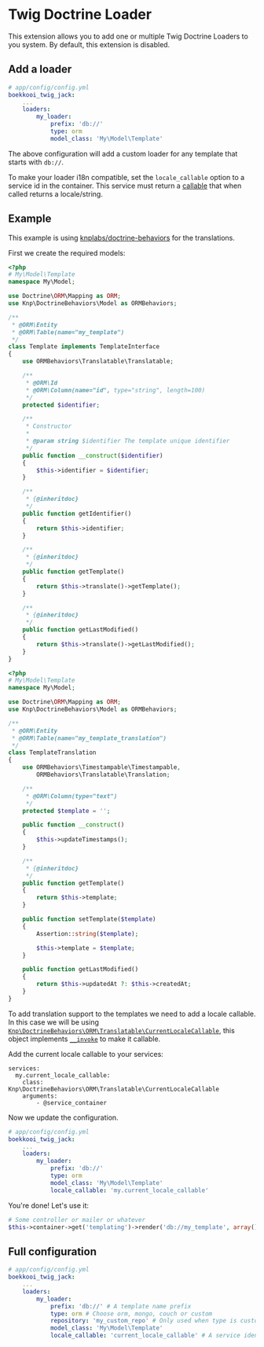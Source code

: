 Twig Doctrine Loader
=============
This extension allows you to add one or multiple Twig Doctrine Loaders to you system.
By default, this extension is disabled.

Add a loader
-------------
```YAML
# app/config/config.yml
boekkooi_twig_jack:
    ...
    loaders:
        my_loader:
            prefix: 'db://'
            type: orm
            model_class: 'My\Model\Template'
```
The above configuration will add a custom loader for any template that starts with `db://`.

To make your loader i18n compatible, set the `locale_callable` option to a service id in the container.
This service must return a [callable](http://php.net/manual/en/language.types.callable.php) that when called returns a locale/string.

Example
-------------
This example is using [knplabs/doctrine-behaviors](https://packagist.org/packages/knplabs/doctrine-behaviors) for the translations.

First we create the required models:
```PHP
<?php
# My\Model\Template
namespace My\Model;

use Doctrine\ORM\Mapping as ORM;
use Knp\DoctrineBehaviors\Model as ORMBehaviors;

/**
 * @ORM\Entity
 * @ORM\Table(name="my_template")
 */
class Template implements TemplateInterface
{
    use ORMBehaviors\Translatable\Translatable;

    /**
     * @ORM\Id
     * @ORM\Column(name="id", type="string", length=100)
     */
    protected $identifier;

    /**
     * Constructor
     *
     * @param string $identifier The template unique identifier
     */
    public function __construct($identifier)
    {
        $this->identifier = $identifier;
    }

    /**
     * {@inheritdoc}
     */
    public function getIdentifier()
    {
        return $this->identifier;
    }

    /**
     * {@inheritdoc}
     */
    public function getTemplate()
    {
        return $this->translate()->getTemplate();
    }

    /**
     * {@inheritdoc}
     */
    public function getLastModified()
    {
        return $this->translate()->getLastModified();
    }
}
```

```PHP
<?php
# My\Model\Template
namespace My\Model;

use Doctrine\ORM\Mapping as ORM;
use Knp\DoctrineBehaviors\Model as ORMBehaviors;

/**
 * @ORM\Entity
 * @ORM\Table(name="my_template_translation")
 */
class TemplateTranslation
{
    use ORMBehaviors\Timestampable\Timestampable,
        ORMBehaviors\Translatable\Translation;

    /**
     * @ORM\Column(type="text")
     */
    protected $template = '';

    public function __construct()
    {
        $this->updateTimestamps();
    }

    /**
     * {@inheritdoc}
     */
    public function getTemplate()
    {
        return $this->template;
    }

    public function setTemplate($template)
    {
        Assertion::string($template);

        $this->template = $template;
    }

    public function getLastModified()
    {
        return $this->updatedAt ?: $this->createdAt;
    }
}
```

To add translation support to the templates we need to add a locale callable. 
In this case we will be using [`Knp\DoctrineBehaviors\ORM\Translatable\CurrentLocaleCallable`](https://github.com/KnpLabs/DoctrineBehaviors/blob/master/src/Knp/DoctrineBehaviors/ORM/Translatable/CurrentLocaleCallable.php), this object implements [`__invoke`](http://php.net/manual/en/language.oop5.magic.php#object.invoke) to make it callable.

Add the current locale callable to your services:
```
services:
  my.current_locale_callable:
    class: Knp\DoctrineBehaviors\ORM\Translatable\CurrentLocaleCallable
    arguments:
        - @service_container
```

Now we update the configuration.
```YAML
# app/config/config.yml
boekkooi_twig_jack:
    ...
    loaders:
        my_loader:
            prefix: 'db://'
            type: orm
            model_class: 'My\Model\Template'
            locale_callable: 'my.current_locale_callable'
```

You're done! Let's use it:

```PHP
# Some controller or mailer or whatever
$this->container->get('templating')->render('db://my_template', array());
```

Full configuration
-------------
```YAML
# app/config/config.yml
boekkooi_twig_jack:
    ...
    loaders:
        my_loader:
            prefix: 'db://' # A template name prefix
            type: orm # Choose orm, mongo, couch or custom
            repository: 'my_custom_repo' # Only used when type is custom
            model_class: 'My\Model\Template'
            locale_callable: 'current_locale_callable' # A service identifier that when invoked returns the locale to use
```
